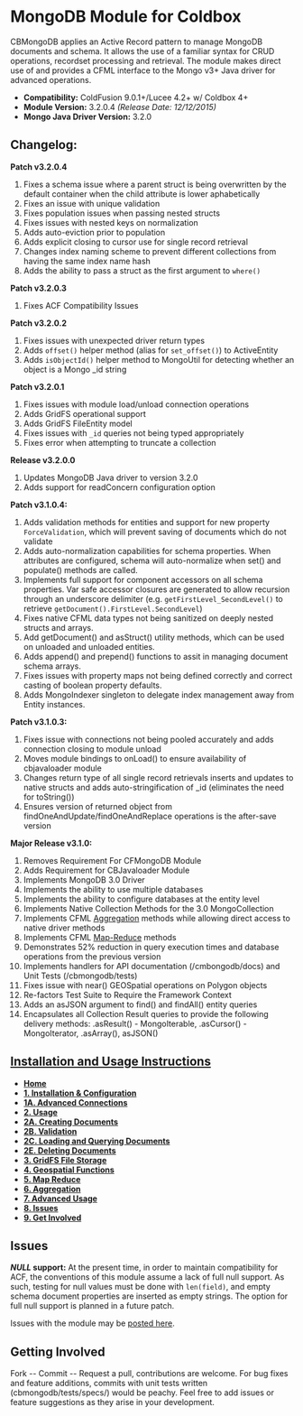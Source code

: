 
MongoDB Module for Coldbox
==========================

CBMongoDB applies an Active Record pattern to manage MongoDB documents and schema.  It allows the use of a familiar syntax for CRUD operations, recordset processing and retrieval. 
The module makes direct use of and provides a CFML interface to the Mongo v3+ Java driver for advanced operations.

- <strong>Compatibility:</strong> ColdFusion 9.0.1+/Lucee 4.2+ w/ Coldbox 4+
- <strong>Module Version:</strong> 3.2.0.4 <em>(Release Date: 12/12/2015)</em>
- <strong>Mongo Java Driver Version:</strong> 3.2.0

Changelog:
----------

**Patch v3.2.0.4**

1. Fixes a schema issue where a parent struct is being overwritten by the default container when the child attribute is lower aphabetically
2. Fixes an issue with unique validation
3. Fixes population issues when passing nested structs
4. Fixes issues with nested keys on normalization
4. Adds auto-eviction prior to population
5. Adds explicit closing to cursor use for single record retrieval
6. Changes index naming scheme to prevent different collections from having the same index name hash
7. Adds the ability to pass a struct as the first argument to `where()`

**Patch v3.2.0.3**

1. Fixes ACF Compatibility Issues

**Patch v3.2.0.2**

1. Fixes issues with unexpected driver return types
2. Adds `offset()` helper method (alias for `set_offset()`) to ActiveEntity
3. Adds `isObjectId()` helper method to MongoUtil for detecting whether an object is a Mongo _id string


**Patch v3.2.0.1**

1. Fixes issues with module load/unload connection operations
2. Adds GridFS operational support
3. Adds GridFS FileEntity model
4. Fixes issues with `_id` queries not being typed appropriately
5. Fixes error when attempting to truncate a collection

**Release v3.2.0.0**

1. Updates MongoDB Java driver to version 3.2.0
2. Adds support for readConcern configuration option

**Patch v3.1.0.4:**

1. Adds validation methods for entities and support for new property `ForceValidation`, which will prevent saving of documents which do not validate
2. Adds auto-normalization capabilities for schema properties.  When attributes are configured, schema will auto-normalize when set() and populate() methods are called.
3. Implements full support for component accessors on all schema properties.  Var safe accessor closures are generated to allow recursion through an underscore delimiter (e.g. `getFirstLevel_SecondLevel()` to retrieve `getDocument().FirstLevel.SecondLevel`)
4. Fixes native CFML data types not being sanitized on deeply nested structs and arrays.
5. Add getDocument() and asStruct() utility methods, which can be used on unloaded and unloaded entities.
6. Adds append() and prepend() functions to assit in managing document schema arrays.
7. Fixes issues with property maps not being defined correctly and correct casting of boolean property defaults.
8. Adds MongoIndexer singleton to delegate index management away from Entity instances.

**Patch v3.1.0.3:**

1. Fixes issue with connections not being pooled accurately and adds connection closing to module unload
2. Moves module bindings to onLoad() to ensure availability of cbjavaloader module
3. Changes return type of all single record retrievals inserts and updates to native structs and adds auto-stringification of _id (eliminates the need for toString())
4. Ensures version of returned object from findOneAndUpdate/findOneAndReplace operations is the after-save version

**Major Release v3.1.0:**

1.  Removes Requirement For CFMongoDB Module
2.  Adds Requirement for CBJavaloader Module
3.  Implements MongoDB 3.0 Driver
4.  Implements the ability to use multiple databases
5.  Implements the ability to configure databases at the entity level
6.  Implements Native Collection Methods for the 3.0 MongoCollection
7.  Implements CFML [Aggregation](https://docs.mongodb.org/manual/aggregation/) methods while allowing direct access to native driver methods 
8.  Implements CFML [Map-Reduce](https://docs.mongodb.org/manual/core/map-reduce/) methods
9.  Demonstrates 52% reduction in query execution times and database operations from the previous version
10. Implements handlers for API documentation (/cmbongodb/docs) and Unit Tests (/cbmongodb/tests)
11. Fixes issue with near() GEOSpatial operations on Polygon objects
12. Re-factors Test Suite to Require the Framework Context
13. Adds an asJSON argument to find() and findAll() entity queries
14. Encapsulates all Collection Result queries to provide the following delivery methods:  .asResult() - MongoIterable,  .asCursor() - MongoIterator, .asArray(), asJSON()


[Installation and Usage Instructions](https://github.com/jclausen/cbmongodb/wiki)
--------------------------------------------------------------------------------

<ul class="wiki-pages" data-filterable-for="wiki-pages-filter" data-filterable-type="substring">
    <li>
      <strong><a href="https://github.com/jclausen/cbmongodb/wiki" class="wiki-page-link">Home</a></strong>
    </li>
    <li>
      <strong><a href="https://github.com/jclausen/cbmongodb/wiki/1.-Installation-&amp;-Configuration" class="wiki-page-link">1. Installation &amp; Configuration</a></strong>
    </li>
    <li>
      <strong><a href="https://github.com/jclausen/cbmongodb/wiki/1A.-Advanced-Connections" class="wiki-page-link">1A. Advanced Connections</a></strong>
    </li>
    <li>
      <strong><a href="https://github.com/jclausen/cbmongodb/wiki/2.-Usage" class="wiki-page-link">2. Usage</a></strong>
    </li>
    <li>
      <strong><a href="https://github.com/jclausen/cbmongodb/wiki/2A.-Creating-Documents" class="wiki-page-link">2A. Creating Documents</a></strong>
    </li>
    <li>
      <strong><a href="https://github.com/jclausen/cbmongodb/wiki/2B.-Validation" class="wiki-page-link">2B. Validation</a></strong>
    </li>
    <li>
      <strong><a href="https://github.com/jclausen/cbmongodb/wiki/2C.-Loading-and-Querying-Documents" class="wiki-page-link">2C. Loading and Querying Documents</a></strong>
    </li>
    <li>
      <strong><a href="https://github.com/jclausen/cbmongodb/wiki/2E.-Deleting-Documents" class="wiki-page-link">2E. Deleting Documents</a></strong>
    </li>
    <li>
      <strong><a href="https://github.com/jclausen/cbmongodb/wiki/3.-GridFS-File-Storage" class="wiki-page-link">3. GridFS File Storage</a></strong>
    </li>
    <li>
      <strong><a href="https://github.com/jclausen/cbmongodb/wiki/4.-Geospatial-Functions" class="wiki-page-link">4. Geospatial Functions</a></strong>
    </li>
    <li>
      <strong><a href="https://github.com/jclausen/cbmongodb/wiki/5.-Map-Reduce" class="wiki-page-link">5. Map Reduce</a></strong>
    </li>
    <li>
      <strong><a href="https://github.com/jclausen/cbmongodb/wiki/6.-Aggregation" class="wiki-page-link">6. Aggregation</a></strong>
    </li>
    <li>
      <strong><a href="https://github.com/jclausen/cbmongodb/wiki/7.-Advanced-Usage" class="wiki-page-link">7. Advanced Usage</a></strong>
    </li>
    <li>
      <strong><a href="https://github.com/jclausen/cbmongodb/wiki/8.-Issues" class="wiki-page-link">8. Issues</a></strong>
    </li>
    <li>
      <strong><a href="https://github.com/jclausen/cbmongodb/wiki/9.-Get-Involved" class="wiki-page-link">9. Get Involved</a></strong>
    </li>
  </ul>

Issues
--------------

***NULL* support:** At the present time, in order to maintain compatibility for ACF, the conventions of this module assume a lack of full null support.  As such, testing for null values must be done with `len(field)`, and empty schema document properties are inserted as empty strings. The option for full null support is planned in a future patch.

Issues with the module may be [posted here](https://github.com/jclausen/cbmongodb).


Getting Involved
----------------

Fork -- Commit -- Request a pull, contributions are welcome. For bug fixes and feature additions, commits with unit tests written (cbmongodb/tests/specs/) would be peachy.  Feel free to add issues or feature suggestions as they arise in your development. 



